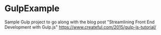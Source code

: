 # GulpExample
Sample Gulp project to go along with the blog post "Streamlining Front End Development with Gulp.js" https://www.createful.com/2015/gulp-js-tutorial/
